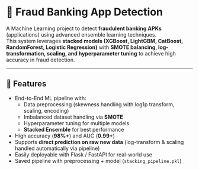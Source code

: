 # 🚨 Fraud Banking App Detection

A Machine Learning project to detect **fraudulent banking APKs** (applications) using advanced ensemble learning techniques.  
This system leverages **stacked models (XGBoost, LightGBM, CatBoost, RandomForest, Logistic Regression)** with **SMOTE balancing, log-transformation, scaling, and hyperparameter tuning** to achieve high accuracy in fraud detection.

---

## 📌 Features
- End-to-End ML pipeline with:
  - Data preprocessing (skewness handling with log1p transform, scaling, encoding)
  - Imbalanced dataset handling via **SMOTE**
  - Hyperparameter tuning for multiple models
  - **Stacked Ensemble** for best performance
- High accuracy (**98%+**) and AUC (**0.99+**)
- Supports **direct prediction on raw new data** (log-transform & scaling handled automatically via pipeline)
- Easily deployable with Flask / FastAPI for real-world use
- Saved pipeline with preprocessing + model (`stacking_pipeline.pkl`)